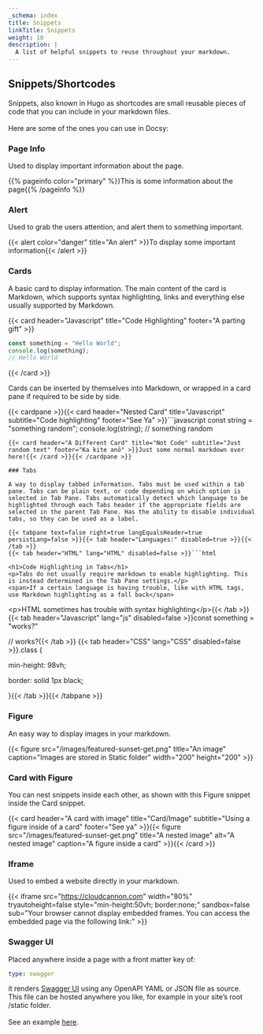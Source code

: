 ```yaml
---
_schema: index
title: Snippets
linkTitle: Snippets
weight: 10
description: |
  A list of helpful snippets to reuse throughout your markdown.
---
```

## Snippets/Shortcodes

Snippets, also known in Hugo as shortcodes are small reusable pieces of code that you can include in your markdown files.<br><br>Here are some of the ones you can use in Docsy:

### Page Info

Used to display important information about the page.

{{% pageinfo color="primary" %}}This is some information about the page{{% /pageinfo %}}

### Alert

Used to grab the users attention, and alert them to something important.

{{< alert color="danger" title="An alert" >}}To display some important information{{< /alert >}}

### Cards

A basic card to display information. The main content of the card is Markdown, which supports syntax highlighting, links and everything else usually supported by Markdown.

{{< card header="Javascript" title="Code Highlighting" footer="A parting gift" >}}
```javascript
const something = "Hello World";
console.log(something);
// Hello World
```
{{< /card >}}

Cards can be inserted by themselves into Markdown, or wrapped in a card pane if required to be side by side.

{{< cardpane >}}{{< card header="Nested Card" title="Javascript" subtitle="Code highlighting" footer="See Ya" >}}```javascript
const string = "something random";
console.log(string);
// something random
```{{< /card >}}
{{< card header="A Different Card" title="Not Code" subtitle="Just random text" footer="Ka kite anō" >}}Just some normal markdown over here!{{< /card >}}{{< /cardpane >}}

### Tabs

A way to display tabbed information. Tabs must be used within a tab pane. Tabs can be plain text, or code depending on which option is selected in Tab Pane. Tabs automatically detect which language to be highlighted through each Tabs header if the appropriate fields are selected in the parent Tab Pane. Has the ability to disable individual tabs, so they can be used as a label.

{{< tabpane text=false right=true langEqualsHeader=true persistLang=false >}}{{< tab header="Languages:" disabled=true >}}{{< /tab >}}
{{< tab header="HTML" lang="HTML" disabled=false >}}```html

<h1>Code Highlighting in Tabs</h1>
<p>Tabs do not usually require markdown to enable highlighting. This is instead determined in the Tab Pane settings.</p>
<span>If a certain language is having trouble, like with HTML tags, use Markdown highlighting as a fall back</span>
```

&lt;p&gt;HTML sometimes has trouble with syntax highlighting&lt;/p&gt;{{< /tab >}}
{{< tab header="Javascript" lang="js" disabled=false >}}const something = "works?"

// works?{{< /tab >}}
{{< tab header="CSS" lang="CSS" disabled=false >}}.class {

min-height: 98vh;

border: solid 1px black;

}{{< /tab >}}{{< /tabpane >}}

### Figure

An easy way to display images in your markdown.

{{< figure src="/images/featured-sunset-get.png" title="An image" caption="Images are stored in Static folder" width="200" height="200" >}}

### Card with Figure

You can nest snippets inside each other, as shown with this Figure snippet inside the Card snippet.

{{< card header="A card with image" title="Card/Image" subtitle="Using a figure inside of a card" footer="See ya" >}}{{< figure src="/images/featured-sunset-get.png" title="A nested image" alt="A nested image" caption="A figure inside a card" >}}{{< /card >}}

### Iframe

Used to embed a website directly in your markdown.

{{< iframe src="https://cloudcannon.com" width="80%" tryautoheight=false style="min-height:50vh; border:none;" sandbox=false sub="Your browser cannot display embedded frames. You can access the embedded page via the following link:" >}}

### Swagger UI

Placed anywhere inside a page with a front matter key of:

```yaml
type: swagger
```

it renders [Swagger UI](https://swagger.io/tools/swagger-ui/) using any OpenAPI YAML or JSON file as source. This file can be hosted anywhere you like, for example in your site’s root /static folder.<br><br>See an example [here](/docs/snippets/swaggerui-example/).